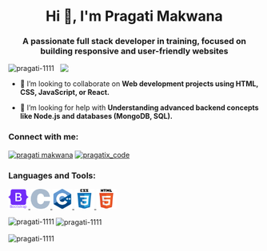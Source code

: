 <h1 align="center">Hi 👋, I'm Pragati Makwana</h1>
<h3 align="center">A passionate full stack developer in training, focused on building responsive and user-friendly websites</h3>
<img align="right" alt"coding" width="400" src="https://res.cloudinary.com/practicaldev/image/fetch/s--O0u1bNHs--/c_limit%2Cf_auto%2Cfl_progressive%2Cq_66%2Cw_880/https://miro.medium.com/max/1400/0*PXf5ge7QCN9Ga_CL.gif">

<p align="left"> <img src="https://komarev.com/ghpvc/?username=pragati-1111&label=Profile%20views&color=0e75b6&style=flat" alt="pragati-1111" /> </p>

- 👯 I’m looking to collaborate on **Web development projects using HTML, CSS, JavaScript, or React.**

- 🤝 I’m looking for help with **Understanding advanced backend concepts like Node.js and databases (MongoDB, SQL).**

<h3 align="left">Connect with me:</h3>
<p align="left">
<a href="https://linkedin.com/in/pragati makwana" target="blank"><img align="center" src="https://raw.githubusercontent.com/rahuldkjain/github-profile-readme-generator/master/src/images/icons/Social/linked-in-alt.svg" alt="pragati makwana" height="30" width="40" /></a>
<a href="https://instagram.com/pragatix_code" target="blank"><img align="center" src="https://raw.githubusercontent.com/rahuldkjain/github-profile-readme-generator/master/src/images/icons/Social/instagram.svg" alt="pragatix_code" height="30" width="40" /></a>
</p>

<h3 align="left">Languages and Tools:</h3>
<p align="left"> <a href="https://getbootstrap.com" target="_blank" rel="noreferrer"> <img src="https://raw.githubusercontent.com/devicons/devicon/master/icons/bootstrap/bootstrap-plain-wordmark.svg" alt="bootstrap" width="40" height="40"/> </a> <a href="https://www.cprogramming.com/" target="_blank" rel="noreferrer"> <img src="https://raw.githubusercontent.com/devicons/devicon/master/icons/c/c-original.svg" alt="c" width="40" height="40"/> </a> <a href="https://www.w3schools.com/cpp/" target="_blank" rel="noreferrer"> <img src="https://raw.githubusercontent.com/devicons/devicon/master/icons/cplusplus/cplusplus-original.svg" alt="cplusplus" width="40" height="40"/> </a> <a href="https://www.w3schools.com/css/" target="_blank" rel="noreferrer"> <img src="https://raw.githubusercontent.com/devicons/devicon/master/icons/css3/css3-original-wordmark.svg" alt="css3" width="40" height="40"/> </a> <a href="https://www.w3.org/html/" target="_blank" rel="noreferrer"> <img src="https://raw.githubusercontent.com/devicons/devicon/master/icons/html5/html5-original-wordmark.svg" alt="html5" width="40" height="40"/> </a> </p>

<p><img align="left" src="https://github-readme-stats.vercel.app/api/top-langs?username=pragati-1111&show_icons=true&locale=en&layout=compact" alt="pragati-1111" /></p>

<p>&nbsp;<img align="center" src="https://github-readme-stats.vercel.app/api?username=pragati-1111&show_icons=true&locale=en" alt="pragati-1111" /></p>

<p><img align="center" src="https://github-readme-streak-stats.herokuapp.com/?user=pragati-1111&" alt="pragati-1111" /></p>
